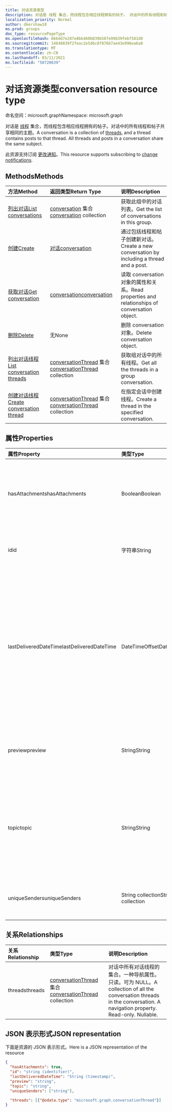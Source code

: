 ```yaml
---
title: 对话资源类型
description: 对话是 线程 集合，而线程包含相应线程拥有的帖子。 对话中的所有线程和帖子共享相同的主题。
localization_priority: Normal
author: dkershaw10
ms.prod: groups
doc_type: resourcePageType
ms.openlocfilehash: 666dd7e287e8bb460b039b58fe99b39febf581d0
ms.sourcegitcommit: 14648839f2feac2e5d6c8f876b7ae43e996ea6a0
ms.translationtype: MT
ms.contentlocale: zh-CN
ms.lasthandoff: 03/11/2021
ms.locfileid: "50720639"
---
```

# <a name="conversation-resource-type"></a><span data-ttu-id="2b0b3-104">对话资源类型</span><span class="sxs-lookup"><span data-stu-id="2b0b3-104">conversation resource type</span></span>

<span data-ttu-id="2b0b3-105">命名空间：microsoft.graph</span><span class="sxs-lookup"><span data-stu-id="2b0b3-105">Namespace: microsoft.graph</span></span>

<span data-ttu-id="2b0b3-p102">对话是 [线程](conversationthread.md) 集合，而线程包含相应线程拥有的帖子。对话中的所有线程和帖子共享相同的主题。</span><span class="sxs-lookup"><span data-stu-id="2b0b3-p102">A conversation is a collection of [threads](conversationthread.md), and a thread contains posts to that thread. All threads and posts in a conversation share the same subject.</span></span>

<span data-ttu-id="2b0b3-108">此资源支持订阅 [更改通知](/graph/webhooks)。</span><span class="sxs-lookup"><span data-stu-id="2b0b3-108">This resource supports subscribing to [change notifications](/graph/webhooks).</span></span>

## <a name="methods"></a><span data-ttu-id="2b0b3-109">Methods</span><span class="sxs-lookup"><span data-stu-id="2b0b3-109">Methods</span></span>

| <span data-ttu-id="2b0b3-110">方法</span><span class="sxs-lookup"><span data-stu-id="2b0b3-110">Method</span></span>       | <span data-ttu-id="2b0b3-111">返回类型</span><span class="sxs-lookup"><span data-stu-id="2b0b3-111">Return Type</span></span>  |<span data-ttu-id="2b0b3-112">说明</span><span class="sxs-lookup"><span data-stu-id="2b0b3-112">Description</span></span>|
|:---------------|:--------|:----------|
|[<span data-ttu-id="2b0b3-113">列出对话</span><span class="sxs-lookup"><span data-stu-id="2b0b3-113">List conversations</span></span>](../api/group-list-conversations.md) | <span data-ttu-id="2b0b3-114">[conversation](conversation.md) 集合</span><span class="sxs-lookup"><span data-stu-id="2b0b3-114">[conversation](conversation.md) collection</span></span> |<span data-ttu-id="2b0b3-115">获取此组中的对话列表。</span><span class="sxs-lookup"><span data-stu-id="2b0b3-115">Get the list of conversations in this group.</span></span>|
|[<span data-ttu-id="2b0b3-116">创建</span><span class="sxs-lookup"><span data-stu-id="2b0b3-116">Create</span></span>](../api/group-post-conversations.md) |[<span data-ttu-id="2b0b3-117">对话</span><span class="sxs-lookup"><span data-stu-id="2b0b3-117">conversation</span></span>](conversation.md)| <span data-ttu-id="2b0b3-118">通过包括线程和帖子创建新对话。</span><span class="sxs-lookup"><span data-stu-id="2b0b3-118">Create a new conversation by including a thread and a post.</span></span>|
|[<span data-ttu-id="2b0b3-119">获取对话</span><span class="sxs-lookup"><span data-stu-id="2b0b3-119">Get conversation</span></span>](../api/conversation-get.md) | [<span data-ttu-id="2b0b3-120">conversation</span><span class="sxs-lookup"><span data-stu-id="2b0b3-120">conversation</span></span>](conversation.md) |<span data-ttu-id="2b0b3-121">读取 conversation 对象的属性和关系。</span><span class="sxs-lookup"><span data-stu-id="2b0b3-121">Read properties and relationships of conversation object.</span></span>|
|[<span data-ttu-id="2b0b3-122">删除</span><span class="sxs-lookup"><span data-stu-id="2b0b3-122">Delete</span></span>](../api/conversation-delete.md) | <span data-ttu-id="2b0b3-123">无</span><span class="sxs-lookup"><span data-stu-id="2b0b3-123">None</span></span> |<span data-ttu-id="2b0b3-124">删除 conversation 对象。</span><span class="sxs-lookup"><span data-stu-id="2b0b3-124">Delete conversation object.</span></span> |
|[<span data-ttu-id="2b0b3-125">列出对话线程</span><span class="sxs-lookup"><span data-stu-id="2b0b3-125">List conversation threads</span></span>](../api/conversation-list-threads.md) |<span data-ttu-id="2b0b3-126">[conversationThread](conversationthread.md) 集合</span><span class="sxs-lookup"><span data-stu-id="2b0b3-126">[conversationThread](conversationthread.md) collection</span></span>| <span data-ttu-id="2b0b3-127">获取组对话中的所有线程。</span><span class="sxs-lookup"><span data-stu-id="2b0b3-127">Get all the threads in a group conversation.</span></span>|
|[<span data-ttu-id="2b0b3-128">创建对话线程</span><span class="sxs-lookup"><span data-stu-id="2b0b3-128">Create conversation thread</span></span>](../api/conversation-post-threads.md) |<span data-ttu-id="2b0b3-129">[conversationThread](conversationthread.md) 集合</span><span class="sxs-lookup"><span data-stu-id="2b0b3-129">[conversationThread](conversationthread.md) collection</span></span>| <span data-ttu-id="2b0b3-130">在指定会话中创建线程。</span><span class="sxs-lookup"><span data-stu-id="2b0b3-130">Create a thread in the specified conversation.</span></span>|

## <a name="properties"></a><span data-ttu-id="2b0b3-131">属性</span><span class="sxs-lookup"><span data-stu-id="2b0b3-131">Properties</span></span>
| <span data-ttu-id="2b0b3-132">属性</span><span class="sxs-lookup"><span data-stu-id="2b0b3-132">Property</span></span>     | <span data-ttu-id="2b0b3-133">类型</span><span class="sxs-lookup"><span data-stu-id="2b0b3-133">Type</span></span>   |<span data-ttu-id="2b0b3-134">说明</span><span class="sxs-lookup"><span data-stu-id="2b0b3-134">Description</span></span>|
|:---------------|:--------|:----------|
|<span data-ttu-id="2b0b3-135">hasAttachments</span><span class="sxs-lookup"><span data-stu-id="2b0b3-135">hasAttachments</span></span>|<span data-ttu-id="2b0b3-136">Boolean</span><span class="sxs-lookup"><span data-stu-id="2b0b3-136">Boolean</span></span>|<span data-ttu-id="2b0b3-137">指示此对话中的任意帖子是否至少有一个附件。</span><span class="sxs-lookup"><span data-stu-id="2b0b3-137">Indicates whether any of the posts within this Conversation has at least one attachment.</span></span>|
|<span data-ttu-id="2b0b3-138">id</span><span class="sxs-lookup"><span data-stu-id="2b0b3-138">id</span></span>|<span data-ttu-id="2b0b3-139">字符串</span><span class="sxs-lookup"><span data-stu-id="2b0b3-139">String</span></span>|<span data-ttu-id="2b0b3-p103">对话的唯一标识符。只读。</span><span class="sxs-lookup"><span data-stu-id="2b0b3-p103">The conversations's unique identifier. Read-only.</span></span>|
|<span data-ttu-id="2b0b3-142">lastDeliveredDateTime</span><span class="sxs-lookup"><span data-stu-id="2b0b3-142">lastDeliveredDateTime</span></span>|<span data-ttu-id="2b0b3-143">DateTimeOffset</span><span class="sxs-lookup"><span data-stu-id="2b0b3-143">DateTimeOffset</span></span>|<span data-ttu-id="2b0b3-144">时间戳类型表示采用 ISO 8601 格式的日期和时间信息，始终采用 UTC 时区。</span><span class="sxs-lookup"><span data-stu-id="2b0b3-144">The Timestamp type represents date and time information using ISO 8601 format and is always in UTC time.</span></span> <span data-ttu-id="2b0b3-145">例如，2014 年 1 月 1 日午夜 UTC 为 `2014-01-01T00:00:00Z`</span><span class="sxs-lookup"><span data-stu-id="2b0b3-145">For example, midnight UTC on Jan 1, 2014 is `2014-01-01T00:00:00Z`</span></span>|
|<span data-ttu-id="2b0b3-146">preview</span><span class="sxs-lookup"><span data-stu-id="2b0b3-146">preview</span></span>|<span data-ttu-id="2b0b3-147">String</span><span class="sxs-lookup"><span data-stu-id="2b0b3-147">String</span></span>|<span data-ttu-id="2b0b3-148">来自此对话中最新帖子的正文的简短摘要。</span><span class="sxs-lookup"><span data-stu-id="2b0b3-148">A short summary from the body of the latest post in this converstaion.</span></span>|
|<span data-ttu-id="2b0b3-149">topic</span><span class="sxs-lookup"><span data-stu-id="2b0b3-149">topic</span></span>|<span data-ttu-id="2b0b3-150">String</span><span class="sxs-lookup"><span data-stu-id="2b0b3-150">String</span></span>|<span data-ttu-id="2b0b3-p105">对话的主题。在创建对话时可设置此属性，但无法对其进行更新。</span><span class="sxs-lookup"><span data-stu-id="2b0b3-p105">The topic of the conversation. This property can be set when the conversation is created, but it cannot be updated.</span></span>|
|<span data-ttu-id="2b0b3-153">uniqueSenders</span><span class="sxs-lookup"><span data-stu-id="2b0b3-153">uniqueSenders</span></span>|<span data-ttu-id="2b0b3-154">String collection</span><span class="sxs-lookup"><span data-stu-id="2b0b3-154">String collection</span></span>|<span data-ttu-id="2b0b3-155">发送消息到此对话的所有用户。</span><span class="sxs-lookup"><span data-stu-id="2b0b3-155">All the users that sent a message to this Conversation.</span></span>|

## <a name="relationships"></a><span data-ttu-id="2b0b3-156">关系</span><span class="sxs-lookup"><span data-stu-id="2b0b3-156">Relationships</span></span>
| <span data-ttu-id="2b0b3-157">关系</span><span class="sxs-lookup"><span data-stu-id="2b0b3-157">Relationship</span></span> | <span data-ttu-id="2b0b3-158">类型</span><span class="sxs-lookup"><span data-stu-id="2b0b3-158">Type</span></span>   |<span data-ttu-id="2b0b3-159">说明</span><span class="sxs-lookup"><span data-stu-id="2b0b3-159">Description</span></span>|
|:---------------|:--------|:----------|
|<span data-ttu-id="2b0b3-160">threads</span><span class="sxs-lookup"><span data-stu-id="2b0b3-160">threads</span></span>|<span data-ttu-id="2b0b3-161">[conversationThread](conversationthread.md) 集合</span><span class="sxs-lookup"><span data-stu-id="2b0b3-161">[conversationThread](conversationthread.md) collection</span></span>|<span data-ttu-id="2b0b3-p106">对话中所有对话线程的集合。一种导航属性。只读。可为 NULL。</span><span class="sxs-lookup"><span data-stu-id="2b0b3-p106">A collection of all the conversation threads in the conversation. A navigation property. Read-only. Nullable.</span></span>|

## <a name="json-representation"></a><span data-ttu-id="2b0b3-166">JSON 表示形式</span><span class="sxs-lookup"><span data-stu-id="2b0b3-166">JSON representation</span></span>

<span data-ttu-id="2b0b3-167">下面是资源的 JSON 表示形式。</span><span class="sxs-lookup"><span data-stu-id="2b0b3-167">Here is a JSON representation of the resource</span></span>

<!--{
  "blockType": "resource",
  "optionalProperties": [
    "threads"
  ],
  "keyProperty": "id",
  "baseType": "microsoft.graph.entity",
  "@odata.type": "microsoft.graph.conversation",
  "@odata.annotations": [
    {
      "property": "threads",
      "capabilities": {
        "changeTracking": false,
        "searchable": false
      }
    }
  ]
}-->

```json
{
  "hasAttachments": true,
  "id": "string (identifier)",
  "lastDeliveredDateTime": "String (timestamp)",
  "preview": "string",
  "topic": "string",
  "uniqueSenders": ["string"],

  "threads": [{"@odata.type": "microsoft.graph.conversationThread"}]
}

```


<!-- uuid: 8fcb5dbc-d5aa-4681-8e31-b001d5168d79
2015-10-25 14:57:30 UTC -->
<!-- {
  "type": "#page.annotation",
  "description": "conversation resource",
  "keywords": "",
  "section": "documentation",
  "tocPath": ""
}-->

